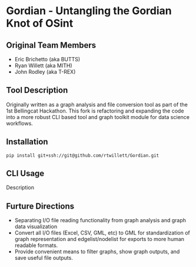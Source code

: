 # Gordian - Untangling the Gordian Knot of OSint

## Original Team Members
- Eric Brichetto (aka BUTTS)
- Ryan Willett (aka MITH)
- John Rodley (aka T-REX)


## Tool Description
Originally written as a graph analysis and file conversion tool as part of the 1st Bellingcat Hackathon. This fork is refactoring and expanding the code into a more robust CLI based tool and graph toolkit module for data science workflows.

## Installation
```
pip install git+ssh://git@github.com/rtwillett/Gordian.git
```

## CLI Usage
Description

## Furture Directions
- Separating I/O file reading functionality from graph analysis and graph data visualization
- Convert all I/O files (Excel, CSV, GML, etc) to GML for standardization of graph representation and edgelist/nodelist for exports to more human readable formats.
- Provide convenient means to filter graphs, show graph outputs, and save useful file outputs.
